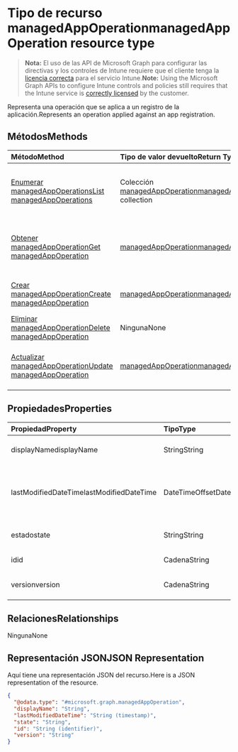 # <a name="managedappoperation-resource-type"></a><span data-ttu-id="a4479-101">Tipo de recurso managedAppOperation</span><span class="sxs-lookup"><span data-stu-id="a4479-101">managedAppOperation resource type</span></span>

> <span data-ttu-id="a4479-102">**Nota:** El uso de las API de Microsoft Graph para configurar las directivas y los controles de Intune requiere que el cliente tenga la [licencia correcta](https://go.microsoft.com/fwlink/?linkid=839381) para el servicio Intune.</span><span class="sxs-lookup"><span data-stu-id="a4479-102">**Note:** Using the Microsoft Graph APIs to configure Intune controls and policies still requires that the Intune service is [correctly licensed](https://go.microsoft.com/fwlink/?linkid=839381) by the customer.</span></span>

<span data-ttu-id="a4479-103">Representa una operación que se aplica a un registro de la aplicación.</span><span class="sxs-lookup"><span data-stu-id="a4479-103">Represents an operation applied against an app registration.</span></span>
## <a name="methods"></a><span data-ttu-id="a4479-104">Métodos</span><span class="sxs-lookup"><span data-stu-id="a4479-104">Methods</span></span>
|<span data-ttu-id="a4479-105">Método</span><span class="sxs-lookup"><span data-stu-id="a4479-105">Method</span></span>|<span data-ttu-id="a4479-106">Tipo de valor devuelto</span><span class="sxs-lookup"><span data-stu-id="a4479-106">Return Type</span></span>|<span data-ttu-id="a4479-107">Descripción</span><span class="sxs-lookup"><span data-stu-id="a4479-107">Description</span></span>|
|:---|:---|:---|
|[<span data-ttu-id="a4479-108">Enumerar managedAppOperations</span><span class="sxs-lookup"><span data-stu-id="a4479-108">List managedAppOperations</span></span>](../api/intune_mam_managedappoperation_list.md)|<span data-ttu-id="a4479-109">Colección [managedAppOperation](../resources/intune_mam_managedappoperation.md)</span><span class="sxs-lookup"><span data-stu-id="a4479-109">[managedAppOperation](../resources/intune_mam_managedappoperation.md) collection</span></span>|<span data-ttu-id="a4479-110">Enumere las propiedades y las relaciones de los objetos [managedAppOperation](../resources/intune_mam_managedappoperation.md).</span><span class="sxs-lookup"><span data-stu-id="a4479-110">List properties and relationships of the [managedAppOperation](../resources/intune_mam_managedappoperation.md) objects.</span></span>|
|[<span data-ttu-id="a4479-111">Obtener managedAppOperation</span><span class="sxs-lookup"><span data-stu-id="a4479-111">Get managedAppOperation</span></span>](../api/intune_mam_managedappoperation_get.md)|[<span data-ttu-id="a4479-112">managedAppOperation</span><span class="sxs-lookup"><span data-stu-id="a4479-112">managedAppOperation</span></span>](../resources/intune_mam_managedappoperation.md)|<span data-ttu-id="a4479-113">Lea las propiedades y las relaciones del objeto [managedAppOperation](../resources/intune_mam_managedappoperation.md).</span><span class="sxs-lookup"><span data-stu-id="a4479-113">Read properties and relationships of the [managedAppOperation](../resources/intune_mam_managedappoperation.md) object.</span></span>|
|[<span data-ttu-id="a4479-114">Crear managedAppOperation</span><span class="sxs-lookup"><span data-stu-id="a4479-114">Create managedAppOperation</span></span>](../api/intune_mam_managedappoperation_create.md)|[<span data-ttu-id="a4479-115">managedAppOperation</span><span class="sxs-lookup"><span data-stu-id="a4479-115">managedAppOperation</span></span>](../resources/intune_mam_managedappoperation.md)|<span data-ttu-id="a4479-116">Cree un objeto [managedAppOperation](../resources/intune_mam_managedappoperation.md).</span><span class="sxs-lookup"><span data-stu-id="a4479-116">Create a new [managedAppOperation](../resources/intune_mam_managedappoperation.md) object.</span></span>|
|[<span data-ttu-id="a4479-117">Eliminar managedAppOperation</span><span class="sxs-lookup"><span data-stu-id="a4479-117">Delete managedAppOperation</span></span>](../api/intune_mam_managedappoperation_delete.md)|<span data-ttu-id="a4479-118">Ninguna</span><span class="sxs-lookup"><span data-stu-id="a4479-118">None</span></span>|<span data-ttu-id="a4479-119">Elimina un [managedAppOperation](../resources/intune_mam_managedappoperation.md).</span><span class="sxs-lookup"><span data-stu-id="a4479-119">Deletes a [managedAppOperation](../resources/intune_mam_managedappoperation.md).</span></span>|
|[<span data-ttu-id="a4479-120">Actualizar managedAppOperation</span><span class="sxs-lookup"><span data-stu-id="a4479-120">Update managedAppOperation</span></span>](../api/intune_mam_managedappoperation_update.md)|[<span data-ttu-id="a4479-121">managedAppOperation</span><span class="sxs-lookup"><span data-stu-id="a4479-121">managedAppOperation</span></span>](../resources/intune_mam_managedappoperation.md)|<span data-ttu-id="a4479-122">Actualice las propiedades de un objeto [managedAppOperation](../resources/intune_mam_managedappoperation.md).</span><span class="sxs-lookup"><span data-stu-id="a4479-122">Update the properties of a [managedAppOperation](../resources/intune_mam_managedappoperation.md) object.</span></span>|

## <a name="properties"></a><span data-ttu-id="a4479-123">Propiedades</span><span class="sxs-lookup"><span data-stu-id="a4479-123">Properties</span></span>
|<span data-ttu-id="a4479-124">Propiedad</span><span class="sxs-lookup"><span data-stu-id="a4479-124">Property</span></span>|<span data-ttu-id="a4479-125">Tipo</span><span class="sxs-lookup"><span data-stu-id="a4479-125">Type</span></span>|<span data-ttu-id="a4479-126">Descripción</span><span class="sxs-lookup"><span data-stu-id="a4479-126">Description</span></span>|
|:---|:---|:---|
|<span data-ttu-id="a4479-127">displayName</span><span class="sxs-lookup"><span data-stu-id="a4479-127">displayName</span></span>|<span data-ttu-id="a4479-128">String</span><span class="sxs-lookup"><span data-stu-id="a4479-128">String</span></span>|<span data-ttu-id="a4479-129">El nombre de la operación.</span><span class="sxs-lookup"><span data-stu-id="a4479-129">The operation name.</span></span>|
|<span data-ttu-id="a4479-130">lastModifiedDateTime</span><span class="sxs-lookup"><span data-stu-id="a4479-130">lastModifiedDateTime</span></span>|<span data-ttu-id="a4479-131">DateTimeOffset</span><span class="sxs-lookup"><span data-stu-id="a4479-131">DateTimeOffset</span></span>|<span data-ttu-id="a4479-132">La última vez que se modificó el funcionamiento de la aplicación.</span><span class="sxs-lookup"><span data-stu-id="a4479-132">The last time the app operation was modified.</span></span>|
|<span data-ttu-id="a4479-133">estado</span><span class="sxs-lookup"><span data-stu-id="a4479-133">state</span></span>|<span data-ttu-id="a4479-134">String</span><span class="sxs-lookup"><span data-stu-id="a4479-134">String</span></span>|<span data-ttu-id="a4479-135">El estado actual de la operación</span><span class="sxs-lookup"><span data-stu-id="a4479-135">The current state of the operation</span></span>|
|<span data-ttu-id="a4479-136">id</span><span class="sxs-lookup"><span data-stu-id="a4479-136">id</span></span>|<span data-ttu-id="a4479-137">Cadena</span><span class="sxs-lookup"><span data-stu-id="a4479-137">String</span></span>|<span data-ttu-id="a4479-138">Clave de la entidad.</span><span class="sxs-lookup"><span data-stu-id="a4479-138">Key of the entity.</span></span>|
|<span data-ttu-id="a4479-139">version</span><span class="sxs-lookup"><span data-stu-id="a4479-139">version</span></span>|<span data-ttu-id="a4479-140">Cadena</span><span class="sxs-lookup"><span data-stu-id="a4479-140">String</span></span>|<span data-ttu-id="a4479-141">Versión de la entidad.</span><span class="sxs-lookup"><span data-stu-id="a4479-141">Version of the entity.</span></span>|

## <a name="relationships"></a><span data-ttu-id="a4479-142">Relaciones</span><span class="sxs-lookup"><span data-stu-id="a4479-142">Relationships</span></span>
<span data-ttu-id="a4479-143">Ninguna</span><span class="sxs-lookup"><span data-stu-id="a4479-143">None</span></span>
## <a name="json-representation"></a><span data-ttu-id="a4479-144">Representación JSON</span><span class="sxs-lookup"><span data-stu-id="a4479-144">JSON Representation</span></span>
<span data-ttu-id="a4479-145">Aquí tiene una representación JSON del recurso.</span><span class="sxs-lookup"><span data-stu-id="a4479-145">Here is a JSON representation of the resource.</span></span>
<!--{
  "blockType": "resource",
  "baseType": "microsoft.graph.entity",
  "keyProperty": "id",
  "@odata.type": "microsoft.graph.managedAppOperation"
}-->
``` json
{
  "@odata.type": "#microsoft.graph.managedAppOperation",
  "displayName": "String",
  "lastModifiedDateTime": "String (timestamp)",
  "state": "String",
  "id": "String (identifier)",
  "version": "String"
}
```








